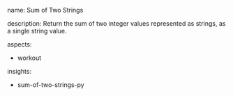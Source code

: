 name: Sum of Two Strings

description: Return the sum of two integer values represented as strings, as a single string value.

aspects:
  - workout

insights:
  - sum-of-two-strings-py